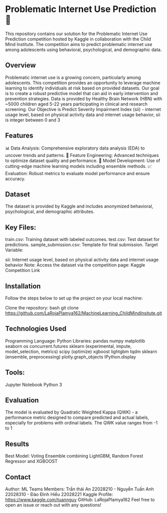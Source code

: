 # Problematic Internet Use Prediction 📡
This repository contains our solution for the Problematic Internet Use Prediction competition hosted by Kaggle in collaboration with the Child Mind Institute. The competition aims to predict problematic internet use among adolescents using behavioral, psychological, and demographic data.

## Overview
Problematic internet use is a growing concern, particularly among adolescents. This competition provides an opportunity to leverage machine learning to identify individuals at risk based on provided datasets. Our goal is to create a robust predictive model that can aid in early intervention and prevention strategies.
Data is provided by Healthy Brain Network (HBN) with ~5000 children aged 5-22 years participating in clinical and research screening.
Our Objective is Predict Severity Impairment Index (sii) - internet usage level, based on physical activity data and internet usage behavior, sii is integer between 0 and 3


## Features
📊 Data Analysis: Comprehensive exploratory data analysis (EDA) to uncover trends and patterns.
🧠 Feature Engineering: Advanced techniques to optimize dataset quality and performance.
🤖 Model Development: Use of cutting-edge machine learning models including ensemble methods.
📈 Evaluation: Robust metrics to evaluate model performance and ensure accuracy.
## Dataset
The dataset is provided by Kaggle and includes anonymized behavioral, psychological, and demographic attributes.

## Key Files:

train.csv: Training dataset with labeled outcomes.
test.csv: Test dataset for predictions.
sample_submission.csv: Template for final submission.
Target Variable:

sii: Internet usage level, based on physical activity data and internet usage behavior
Note: Access the dataset via the competition page: Kaggle Competition Link

## Installation
Follow the steps below to set up the project on your local machine:

Clone the repository:
bash
git clone https://github.com/LaRojaPlamya162/MachineLearning_ChildMindInsitute.git

## Technologies Used
Programming Language: Python
Libraries:
pandas
numpy
matplotlib
seaborn
os
concurrent.futures
sklearn (experimental, impute, model_selection, metrics)
scipy (optimize)
xgboost
lightgbm
tqdm
sklearn (ensemble, preprocessing)
plotly.graph_objects
IPython.display

## Tools:
Jupyter Notebook
Python 3

## Evaluation
The model is evaluated by Quadratic Weighted Kappa (QWK) - a performance metric designed to compare predicted and actual labels, especially for problems with ordinal labels. The QWK value ranges from -1 to 1

## Results
Best Model: Voting Ensemble combining LightGBM, Random Forest Regressor and XGBOOST

## Contact
Author: ML Teams 
Members: 
Trần thái An 22028210 - Nguyễn Tuấn Anh 22028310 - Đào Đình Hiếu 22028221
Kaggle Profile: https://www.kaggle.com/tuannguy
GitHub: LaRojaPlamya162
Feel free to open an issue or reach out with any questions!
